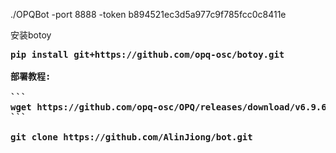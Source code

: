 ./OPQBot -port 8888 -token b894521ec3d5a977c9f785fcc0c8411e

安装botoy

<pre><b>pip install git+https://github.com/opq-osc/botoy.git

部署教程:

```
wget https://github.com/opq-osc/OPQ/releases/download/v6.9.6-0413/OPQBot_6.9.6-0413_linux_amd64.tar.gz
```

git clone https://github.com/AlinJiong/bot.git
